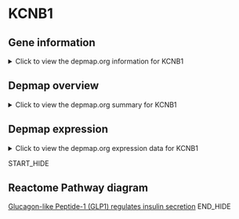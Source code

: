 <h1>KCNB1</h1>

<h2>Gene information</h2>
<details>
  <summary>Click to view the depmap.org information for KCNB1</summary>
  <iframe src="https://depmap.org/portal/gene/KCNB1?tab=about" style="border:none;width:100%;height:800px"></iframe>
</details>

<h2>Depmap overview</h2>
<details>
  <summary>Click to view the depmap.org summary for KCNB1</summary>
  <iframe src="https://depmap.org/portal/gene/KCNB1?tab=overview" style="border:none;width:100%;height:800px"></iframe>
</details>

<h2>Depmap expression</h2>
<details>
  <summary>Click to view the depmap.org expression data for KCNB1</summary>
  <iframe src="https://depmap.org/portal/gene/KCNB1?tab=characterization" style="border:none;width:100%;height:800px"></iframe>
</details>


START_HIDE
<h2>Reactome Pathway diagram</h2>
<a href="https://reactome.org/PathwayBrowser/#/R-HSA-381676">Glucagon-like Peptide-1 (GLP1) regulates insulin secretion</a>
END_HIDE


